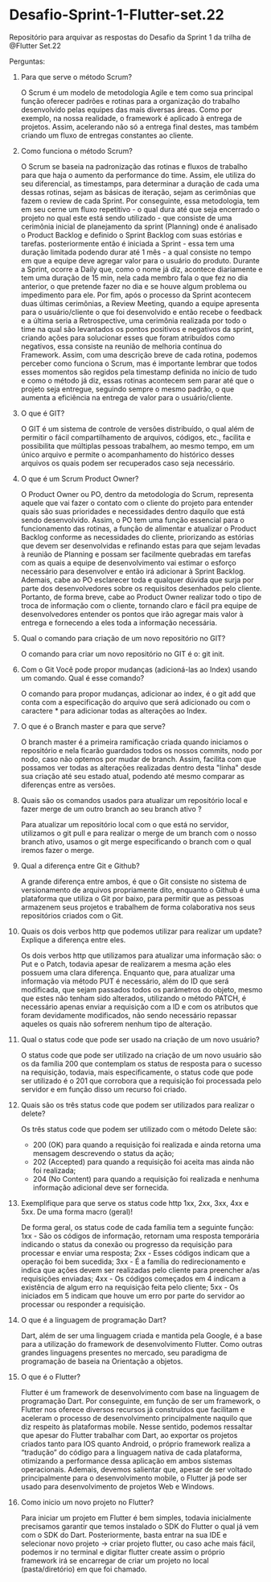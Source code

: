# Desafio-Sprint-1-Flutter-set.22
Repositório para arquivar as respostas do Desafio da Sprint 1 da trilha de @Flutter Set.22

Perguntas:
1. Para que serve o método Scrum?

    O Scrum é um modelo de metodologia Agile e tem como sua principal função oferecer padrões e rotinas para a organização do trabalho desenvolvido pelas equipes das mais diversas áreas. Como por exemplo, na nossa realidade, o framework é aplicado à entrega de projetos. Assim, acelerando não só a entrega final destes, mas também criando um fluxo de entregas constantes ao cliente.

2. Como funciona o método Scrum?

    O Scrum se baseia na padronização das rotinas e fluxos de trabalho para que haja o aumento da performance do time. Assim, ele utiliza do seu diferencial, as timestamps, para determinar a duração de cada uma dessas rotinas, sejam as básicas de iteração, sejam as cerimônias que fazem o review de cada Sprint. Por conseguinte, essa metodologia, tem em seu cerne um fluxo repetitivo - o qual dura até que seja encerrado o projeto no qual este está sendo utilizado - que consiste de uma cerimônia inicial de planejamento da sprint (Planning) onde é analisado o Product Backlog e definido o Sprint Backlog com suas estórias e tarefas. posteriormente então é iniciada a Sprint - essa tem uma duração limitada podendo durar até 1 mês - a qual consiste no tempo em que a equipe deve agregar valor para o usuário do produto. Durante a Sprint, ocorre a Daily que, como o nome já diz, acontece diariamente e tem uma duração de 15 min, nela cada membro fala o que fez no dia anterior, o que pretende fazer no dia e se houve algum problema ou impedimento para ele. Por fim, após o processo da Sprint acontecem duas últimas cerimônias, a Review Meeting, quando a equipe apresenta para o usuário/cliente o que foi desenvolvido e então recebe o feedback e a última seria a Retrospective, uma cerimônia realizada por todo o time na qual são levantados os pontos positivos e negativos da sprint, criando ações para solucionar esses que foram atribuídos como negativos, essa consiste na reunião de melhoria contínua do Framework. Assim, com uma descrição breve de cada rotina, podemos perceber como funciona o Scrum, mas é importante lembrar que todos esses momentos são regidos pela timestamp definida no início de tudo e como o método já diz, essas rotinas acontecem sem parar até que o projeto seja entregue, seguindo sempre o mesmo padrão, o que aumenta a eficiência na entrega de valor para o usuário/cliente.

3. O que é GIT?

    O GIT é um sistema de controle de versões distribuído, o qual além de permitir o fácil compartilhamento de arquivos, códigos, etc., facilita e possibilita que múltiplas pessoas trabalhem, ao mesmo tempo, em um único arquivo e permite o acompanhamento do histórico desses arquivos os quais podem ser recuperados caso seja necessário. 

4. O que é um Scrum Product Owner?

    O Product Owner ou PO, dentro da metodologia do Scrum, representa aquele que vai fazer o contato com o cliente do projeto para entender quais são suas prioridades e necessidades dentro daquilo que está sendo desenvolvido. Assim, o PO tem uma função essencial para o funcionamento das rotinas, a função de alimentar e atualizar o Product Backlog conforme as necessidades do cliente, priorizando as estórias que devem ser desenvolvidas e refinando estas para que sejam levadas à reunião de Planning e possam ser facilmente quebradas em tarefas com as quais a equipe de desenvolvimento vai estimar o esforço necessário para desenvolver e então irá adicionar à Sprint Backlog. Ademais, cabe ao PO esclarecer toda e qualquer dúvida que surja por parte dos desenvolvedores sobre os requisitos desenhados pelo cliente. Portanto, de forma breve, cabe ao Product Owner realizar todo o tipo de troca de informação com o cliente, tornando claro e fácil pra equipe de desenvolvedores entender os pontos que irão agregar mais valor à entrega e fornecendo a eles toda a informação necessária.

5. Qual o comando para criação de um novo repositório no GIT?
    
    O comando para criar um novo repositório no GIT é o: git init.

6. Com o Git Você pode propor mudanças (adicioná-las ao Index)  usando um comando. Qual é esse comando?  

    O comando para propor mudanças, adicionar ao index, é o git add que conta com a especificação do arquivo que será adicionado ou com o caractere * para adicionar todas as alterações ao Index.

7. O que é o Branch master e para que serve?

    O branch master é a primeira ramificação criada quando iniciamos o repositório e nela ficarão guardados todos os nossos commits, nodo por nodo, caso não optemos por mudar de branch. Assim, facilita com que possamos ver todas as alterações realizadas dentro desta "linha" desde sua criação até seu estado atual, podendo até mesmo comparar as diferenças entre as versões. 

8. Quais são os comandos usados para atualizar um repositório local e fazer merge de um outro branch ao seu branch ativo ?

    Para atualizar um repositório local com o que está no servidor, utilizamos o git pull e para realizar o merge de um branch com o nosso branch ativo, usamos o git merge especificando o branch com o qual iremos fazer o merge.

9. Qual a diferença entre Git e Github?

    A grande diferença entre ambos, é que o Git consiste no sistema de versionamento de arquivos propriamente dito, enquanto o Github é uma plataforma que utiliza o Git por baixo, para permitir que as pessoas armazenem seus projetos e trabalhem de forma colaborativa nos seus repositórios criados com o Git.

10. Quais os dois verbos http que podemos utilizar para realizar um update? Explique a diferença entre eles.

    Os dois verbos http que utilizamos para atualizar uma informação são: o Put e o Patch, todavia apesar de realizarem a mesma ação eles possuem uma clara diferença. Enquanto que, para atualizar uma informação via método PUT é necessário, além do ID que será modificada, que sejam passados todos os parâmetros do objeto, mesmo que estes não tenham sido alterados, utilizando o método PATCH, é necessário apenas enviar a requisição com a ID e com os atributos que foram devidamente modificados, não sendo necessário repassar aqueles os quais não sofrerem nenhum tipo de alteração.

11. Qual o status code que pode ser usado na criação de um novo usuário?

    O status code que pode ser utilizado na criação de um novo usuário são os da família 200 que contemplam os status de resposta para o sucesso na requisição, todavia, mais especificamente, o status code que pode ser utilizado é o 201 que corrobora que a requisição foi processada pelo servidor e em função disso um recurso foi criado.

12. Quais são os três status code que podem ser utilizados para realizar o delete?

    Os três status code que podem ser utilizado com o método Delete são:
    - 200 (OK) para quando a requisição foi realizada e ainda retorna uma mensagem descrevendo o status da ação;
    - 202 (Accepted) para quando a requisição foi aceita mas ainda não foi realizada;
    - 204 (No Content) para quando a requisição foi realizada e nenhuma informação adicional deve ser fornecida.

13. Exemplifique para que serve os status code http 1xx, 2xx, 3xx, 4xx e 5xx. De uma forma macro (geral)!

    De forma geral, os status code de cada família tem a seguinte função:
    1xx - São os códigos de informação, retornam uma resposta temporária indicando o status da conexão ou progresso da requisição para processar e enviar uma resposta;
    2xx - Esses códigos indicam que a operação foi bem sucedida;
    3xx - É a família do redirecionamento e indica que ações devem ser realizadas pelo cliente para preencher a/as requisições enviadas;
    4xx - Os códigos começados em 4 indicam a existência de algum erro na requisição feita pelo cliente;
    5xx - Os iniciados em 5 indicam que houve um erro por parte do servidor ao processar ou responder a requisição.

14. O que é a linguagem de programação Dart?

    Dart, além de ser uma linguagem criada e mantida pela Google, é a base para a utilização do framework de desenvolvimento Flutter. Como outras grandes linguagens presentes no mercado, seu paradigma de programação de baseia na Orientação a objetos.

15. O que é o Flutter?

    Flutter é um framework de desenvolvimento com base na linguagem de programação Dart. Por conseguinte, em função de ser um framework, o Flutter nos oferece diversos recursos já construídos que facilitam e aceleram o processo de desenvolvimento principalmente naquilo que diz respeito às plataformas mobile. Nesse sentido, podemos ressaltar que apesar do Flutter trabalhar com Dart, ao exportar os projetos criados tanto para IOS quanto Android, o próprio framework realiza a “tradução” do código para a linguagem nativa de cada plataforma, otimizando a performance dessa aplicação em ambos sistemas operacionais. Ademais, devemos salientar que, apesar de ser voltado principalmente para o desenvolvimento mobile, o Flutter já pode ser usado para desenvolvimento de projetos Web e Windows.

16. Como inicio um novo projeto no Flutter?

    Para iniciar um projeto em Flutter é bem simples, todavia inicialmente precisamos garantir que temos instalado o SDK do Flutter o qual já vem com o SDK do Dart. Posteriormente, basta entrar na sua IDE e selecionar novo projeto -> criar projeto flutter, ou caso ache mais fácil, podemos ir no terminal e digitar flutter create <nome do projeto> assim o próprio framework irá se encarregar de criar um projeto no local (pasta/diretório) em que foi chamado.
